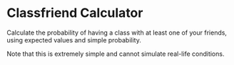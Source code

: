 # Classfriend Calculator
Calculate the probability of having a class with at least one of your friends, using expected values and simple probability.

Note that this is extremely simple and cannot simulate real-life conditions.